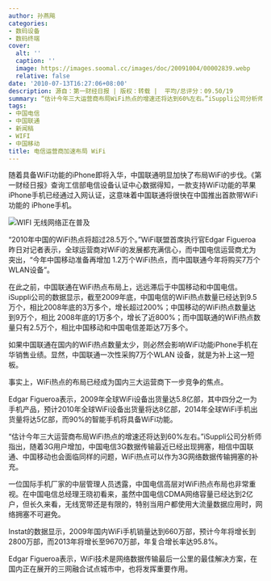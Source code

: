 ```yaml
---
author: 孙燕飚
categories:
- 数码设备
- 数码终端
cover:
  alt: ''
  caption: ''
  image: https://images.soomal.cc/images/doc/20091004/00002839.webp
  relative: false
date: '2010-07-13T16:27:06+08:00'
description: 源自：第一财经日报 | 版权：转载 |  平均/总评分：09.50/19
summary: “估计今年三大运营商布局WiFi热点的增速还将达到60%左右。”iSuppli公司分析师指出，随着3G用户增加，中国电信3G数据传输最近已经出现拥塞，相信中国联通、中国移动也会面临同样的问题，WiFi热点可以作为3G网络数据传输拥塞的补充。2009年国内WiFi手机销量达到660万部，预计今年将增长到2800万部，而2013年将增长至9670万部，年复合增长率达95.8%
tags:
- 中国电信
- 中国联通
- 新闻稿
- WIFI
- 中国移动
title: 电信运营商加速布局 WiFi
---
```


随着具备WiFi功能的iPhone即将入华，中国联通明显加快了布局WiFi的步伐。《第一财经日报》查询工信部电信设备认证中心数据得知，一款支持WiFi功能的苹果iPhone手机已经通过入网认证，这意味着中国联通将很快在中国推出首款带WiFi功能的 iPhone手机。



![WIFI 无线网络正在普及](https://images.soomal.cc/images/doc/20091004/00002839.webp)



“2010年中国的WiFi热点将超过28.5万个。”WiFi联盟首席执行官Edgar Figueroa昨日对记者表示，全球运营商对WiFi的发展都充满信心，而中国电信运营商尤为突出，“今年中国移动准备再增加 
1.2万个WiFi热点，而中国联通今年将购买7万个WLAN设备”。



在此之前，中国联通在WiFi热点布局上，远远滞后于中国移动和中国电信。iSuppli公司的数据显示，截至2009年底，中国电信的WiFi热点数量已经达到9.5万个，相比2008年底的3万多个，增长超过200%；中国移动的WiFi热点数量达到9万个，相比 2008年底的1万多个，增长了近800%；而中国联通的WiFi热点数量只有2.5万个，相比中国移动和中国电信差距达7万多个。



如果中国联通在国内的WiFi热点数量太少，则必然会影响WiFi功能iPhone手机在华销售业绩。显然，中国联通一次性采购7万个WLAN 
设备，就是为补上这一短板。



事实上，WiFi热点的布局已经成为国内三大运营商下一步竞争的焦点。



Edgar 
Figueroa表示，2009年全球WiFi设备出货量达5.8亿部，其中四分之一为手机产品，预计2010年全球WiFi设备出货量将达8亿部，2014年全球WiFi手机出货量将达5亿部，而90%的智能手机将具备WiFi功能。



“估计今年三大运营商布局WiFi热点的增速还将达到60%左右。”iSuppli公司分析师指出，随着3G用户增加，中国电信3G数据传输最近已经出现拥塞，相信中国联通、中国移动也会面临同样的问题，WiFi热点可以作为3G网络数据传输拥塞的补充。



一位国际手机厂家的中层管理人员透露，中国电信高层对WiFi热点布局也非常重视。在中国电信总经理王晓初看来，虽然中国电信CDMA网络容量已经达到2亿户，但长久来看，无线宽带还是有限的，特别当用户都使用大流量数据应用时，网络拥塞不可避免。



Instat的数据显示，2009年国内WiFi手机销量达到660万部，预计今年将增长到2800万部，而2013年将增长至9670万部，年复合增长率达95.8%。



Edgar Figueroa表示，WiFi技术是网络数据传输最后一公里的最佳解决方案，在国内正在展开的三网融合试点城市中，也将发挥重要作用。